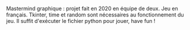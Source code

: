 Mastermind graphique : projet fait en 2020 en équipe de deux. Jeu en français.
Tkinter, time et random sont nécessaires au fonctionnement du jeu.
Il suffit d'exécuter le fichier python pour jouer, have fun !
